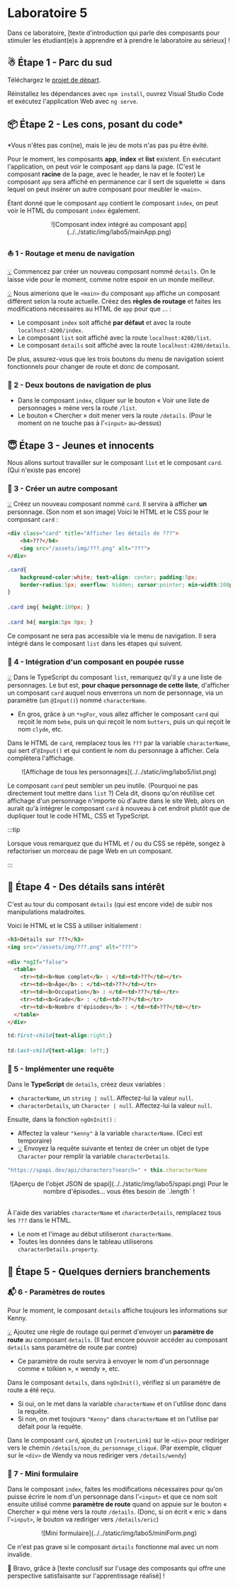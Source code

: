 # Laboratoire 5

Dans ce laboratoire, [texte d'introduction qui parle des composants pour stimuler les étudiant(e)s à
apprendre et à prendre le laboratoire au sérieux] !

## ☃ Étape 1 - Parc du sud

Téléchargez le [projet de départ](../../static/files/labo5.zip).

Réinstallez les dépendances avec `npm install`, ouvrez Visual Studio Code et exécutez l'application Web avec `ng serve`.

## 📦 Étape 2 - Les cons, posant du code*

*Vous n'êtes pas con(ne), mais le jeu de mots n'as pas pu être évité.

Pour le moment, les composants **app**, **index** et **list** existent. En exécutant l'application, on peut voir le composant
`app` dans la page. (C'est le composant **racine** de la page, avec le header, le nav et le footer) Le composant `app` sera affiché
en permanence car il sert de squelette ☠ dans lequel on peut insérer un autre composant pour meubler le `<main>`.

Étant donné que le composant `app` contient le composant `index`, on peut voir le HTML du composant `index` également.

<center>![Composant index intégré au composant app](../../static/img/labo5/mainApp.png)</center>

### ⛵ 1 - Routage et menu de navigation

[💡](/cours/rencontre3.1#-créer-un-nouveau-composant) Commencez par créer un nouveau composant nommé `details`. 
On le laisse vide pour le moment, comme notre espoir en un monde meilleur.

[💡](/cours/rencontre3.1#-routage) Nous aimerions que le `<main>` du composant `app` affiche un composant différent
selon la route actuelle. Créez des **règles de routage** et faites les modifications nécessaires au HTML de `app` pour
que ... :

* Le composant `index` soit affiché **par défaut** et avec la route `localhost:4200/index`.
* Le composant `list` soit affiché avec la route `localhost:4200/list`.
* Le composant `details` soit affiché avec la route `localhost:4200/details`.

De plus, assurez-vous que les trois boutons du menu de navigation soient fonctionnels pour changer de route et donc de composant.

### 🚗 2 - Deux boutons de navigation de plus

* Dans le composant `index`, cliquer sur le bouton « Voir une liste de personnages » mène vers la route `/list`.
* Le bouton « Chercher » doit mener vers la route `/details`. (Pour le moment on ne touche pas à l'`<input>` au-dessus)

## 😇 Étape 3 - Jeunes et innocents

Nous allons surtout travailler sur le composant `list` et le composant `card`. (Qui n'existe pas encore)

### 👶 3 - Créer un autre composant

[💡](/cours/rencontre3.1#-créer-un-nouveau-composant) Créez un nouveau composant nommé `card`. Il servira à afficher
**un** personnage. (Son nom et son image) Voici le HTML et le CSS pour le composant `card` :

```html showLineNumbers
<div class="card" title="Afficher les détails de ???">
    <h4>???</h4>
    <img src="/assets/img/???.png" alt="???">
</div>

```

```css showLineNumbers
.card{
    background-color:white; text-align: center; padding:5px;
    border-radius:5px; overflow: hidden; cursor:pointer; min-width:100px;
}

.card img{ height:100px; }

.card h4{ margin:5px 0px; }
```

Ce composant ne sera pas accessible via le menu de navigation. Il sera intégré dans le composant `list` dans les étapes qui suivent.

### 🎎 4 - Intégration d'un composant en poupée russe

[💡](/cours/rencontre3.1#-poupées-russes) Dans le TypeScript du composant `list`, remarquez qu'il y a une liste de personnages.
Le but est, **pour chaque personnage de cette liste**, d'afficher un composant `card` auquel nous enverrons un nom de personnage, via
un paramètre (un `@Input()`) nommé `characterName`.

* En gros, grâce à un `*ngFor`, vous allez afficher le composant `card` qui reçoit le nom `bebe`, puis un qui reçoit le nom `butters`,
puis un qui reçoit le nom `clyde`, etc.

Dans le HTML de `card`, remplacez tous les `???` par la variable `characterName`, qui sert d'`@Input()` et qui contient le nom du personnage
à afficher. Cela complètera l'affichage.

<center>![Affichage de tous les personnages](../../static/img/labo5/list.png)</center>

Le composant `card` peut sembler un peu inutile. (Pourquoi ne pas directement tout mettre dans `list` ?) Cela dit, disons qu'on réutilise
cet affichage d'un personnage n'importe où d'autre dans le site Web, alors on aurait qu'à intégrer le composant `card` à nouveau à cet
endroit plutôt que de dupliquer tout le code HTML, CSS et TypeScript.

:::tip

Lorsque vous remarquez que du HTML et / ou du CSS se répète, songez à refactoriser un morceau de page Web en un composant.

:::

## 📜 Étape 4 - Des détails sans intérêt

C'est au tour du composant `details` (qui est encore vide) de subir nos manipulations maladroites.

Voici le HTML et le CSS à utiliser initialement :

```html showLineNumbers
<h3>Détails sur ???</h3>
<img src="/assets/img/???.png" alt="???">

<div *ngIf="false">
  <table>
    <tr><td><b>Nom complet</b> : </td><td>???</td></tr>
    <tr><td><b>Âge</b> : </td><td>???</td></tr>
    <tr><td><b>Occupation</b> : </td><td>???</td></tr>
    <tr><td><b>Grade</b> : </td><td>???</td></tr>
    <tr><td><b>Nombre d'épisodes</b> : </td><td>???</td></tr>
  </table>
</div>

```

```css showLineNumbers
td:first-child{text-align:right;}

td:last-child{text-align: left;}

```

### 📶 5 - Implémenter une requête

Dans le **TypeScript** de `details`, créez deux variables :

* `characterName`, un `string | null`. Affectez-lui la valeur `null`.
* `characterDetails`, un `Character | null`. Affectez-lui la valeur `null`.

Ensuite, dans la fonction `ngOnInit()` :

* Affectez la valeur `"kenny"` à la variable `characterName`. (Ceci est temporaire)
* [💡](/cours/rencontre2.1#-envoyer-une-requête) Envoyez la requête suivante et tentez de créer un objet de type `Character` pour remplir
la variable `characterDetails`.

```ts showLineNumbers
"https://spapi.dev/api/characters?search=" + this.characterName
```

<center>![Aperçu de l'objet JSON de spapi](../../static/img/labo5/spapi.png)  
Pour le nombre d'épisodes... vous êtes besoin de `.length` !</center>

<br/>

À l'aide des variables `characterName` et `characterDetails`, remplacez tous les `???` dans le HTML.

* Le nom et l'image au début utiliseront `characterName`.
* Toutes les données dans le tableau utiliserons `characterDetails.property`.

## 🔌 Étape 5 - Quelques derniers branchements

### 📬 6 - Paramètres de routes

Pour le moment, le composant `details` affiche toujours les informations sur Kenny.

[💡](/cours/rencontre3.1#-routage) Ajoutez une règle de routage qui permet d'envoyer un **paramètre de route** au composant `details`.
(Il faut encore pouvoir accéder au composant `details` sans paramètre de route par contre)
* Ce paramètre de route servira à envoyer le nom d'un personnage comme « tolkien », « wendy », etc.

Dans le composant `details`, dans `ngOnInit()`, vérifiez si un paramètre de route a été reçu.
* Si oui, on le met dans la variable `characterName` et on l'utilise donc dans la requête.
* Si non, on met toujours `"Kenny"` dans `characterName` et on l'utilise par défait pour la requête.

Dans le composant `card`, ajoutez un `[routerLink]` sur le `<div>` pour rediriger vers le chemin
`/details/nom_du_personnage_cliqué`. (Par exemple, cliquer sur le `<div>` de Wendy va nous rediriger
vers `/details/wendy`)

### 📝 7 - Mini formulaire

Dans le composant `index`, faites les modifications nécessaires pour qu'on puisse écrire le nom d'un
personnage dans l'`<input>` et que ce nom soit ensuite utilisé comme **paramètre de route** quand on 
appuie sur le bouton « Chercher » qui mène vers la route `/details`. (Donc, si on écrit « eric » dans l'`<input>`,
le bouton va rediriger vers `/details/eric`)

<center>![Mini formulaire](../../static/img/labo5/miniForm.png)  </center>

Ce n'est pas grave si le composant `details` fonctionne mal avec un nom invalide.

🥳 Bravo, grâce à [texte conclusif sur l'usage des composants qui offre une perspective satisfaisante
sur l'apprentissage réalisé] !